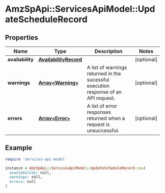 # AmzSpApi::ServicesApiModel::UpdateScheduleRecord

## Properties

| Name | Type | Description | Notes |
| ---- | ---- | ----------- | ----- |
| **availability** | [**AvailabilityRecord**](AvailabilityRecord.md) |  | [optional] |
| **warnings** | [**Array&lt;Warning&gt;**](Warning.md) | A list of warnings returned in the sucessful execution response of an API request. | [optional] |
| **errors** | [**Array&lt;Error&gt;**](Error.md) | A list of error responses returned when a request is unsuccessful. | [optional] |

## Example

```ruby
require 'services-api-model'

instance = AmzSpApi::ServicesApiModel::UpdateScheduleRecord.new(
  availability: null,
  warnings: null,
  errors: null
)
```

